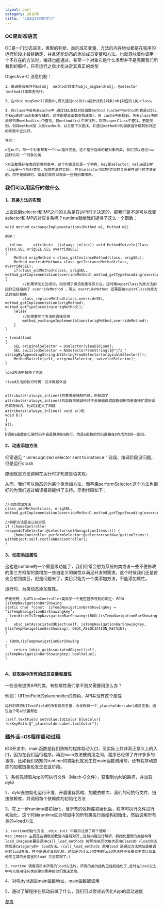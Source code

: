 ```yaml
---
layout: post
category: 2016年
title:  "iOS运行时的学习" 
---
```


### OC是动态语言

OC是一门动态语言，类型的判断、类的成员变量、方法的内存地址都是在程序的运行阶段才最终确定，并且还能动态的添加成员变量和方法。也就意味着你调用一个不存在的方法时，编译也能通过，甚至一个对象它是什么类型并不是表面我们所看到的那样，只有运行之后才能决定其真正的类型

Objective-C 消息机制：

```
1、编译器会先将代码[obj  method]转化为objc_msgSend(obj, @selector (method))函数去执行。

2、在objc_msgSend()函数中,首先通过obj的isa指针找到(对象)obj对应的(类)class。

3、在class中会先去cache中 通过SEL查找对应函数method（cache中method列表是以SEL为key通过hash表来存储的，这样能提高函数查找速度），若 cache中未找到。再去class中的消息列表methodList中查找，若methodlist中未找到，则取superClass中查找。若能找到，则将method加 入到cache中，以方便下次查找，并通过method中的函数指针跳转到对应的函数中去执行。

补充：

>在oc中，每一个对象都有一个isa指针变量，这个指针指向的是对象的类，我们可以通过isa指针访问一个对象的类

>方法都保存在类的消息列表中，这个列表其实是一个字典，key是selector，value是IMP（imp是一个指针类型，指向方法的实现），并且selector和IMP之间的关系是在运行时才决定的，而不是编译时。如此们就可以做出一些特别事情来。
```



### 我们可以用运行时做什么



#### 1、互换方法的实现

上面说到selector和IMP之间的关系是在运行时才决定的，那我们是不是可以改变selector和IMP的对应关系呢？runtime就给我们提供了这么一个函数：

```
void method_exchangeImplementations(Method m1, Method m2)

例子：

__inline__ __attribute__((always_inline)) void MethodSwizzle(Class class,SEL origSEL,SEL overrideSEL)
{
    Method origMethod = class_getInstanceMethod(class, origSEL);
    Method overrideMethod= class_getInstanceMethod(class, overrideSEL);
    if(class_addMethod(class, origSEL, method_getImplementation(overrideMethod),method_getTypeEncoding(overrideMethod))){
        //如果添加方法成功，则说明子类没用重写该方法，这时候superClass的原方法的指针已经指向了 overrideMethod ，所以 overrideMethod 还需要被superClass的原方法的指针替换
        class_replaceMethod(class,overrideSEL, method_getImplementation(origMethod), method_getTypeEncoding(origMethod));
    }else{
        //如果重写了方法则直接交换
        method_exchangeImplementations(origMethod,overrideMethod);
    }
}

+ (void)load
{
    SEL originalSelector = @selector(viewDidLoad);
    SEL swizzledSelector = NSSelectorFromString([@"jfz_" stringByAppendingString:NSStringFromSelector(originalSelector)]);
    MethodSwizzle(self, originalSelector, swizzledSelector);
}

load方法中替换了方法

+load方法的执行时机：见末尾题外话


attribute((always_inline))的意思是强制内联，所有加了attribute((always_inline))的函数再被调用时不会被编译成函数调用而是直接扩展到调用函数体内，比如我定义了函数 
attribute((always_inline)) void a()和 
void b() 
｛ 
a(); 
｝ 
b调用a函数的汇编代码不会是跳转到a执行，而是a函数的代码直接在b内成为b的一部分。
```



#### 2、动态添加方法

经常遇见 “ unrecognized selector sent to instance ” 错误，编译阶段没问题，但是运行crash

原因就是方法调用在运行时才知道是否实现。

从而，我们可以动态的为某个类添加方法，而苹果performSelector:这个方法也很好的为我们逃过编译报错提供了支持。示例代码如下：

```

//动态添加方法
class_addMethod(class, origSEL, method_getImplementation(overrideMethod),method_getTypeEncoding(overrideMethod))

//判断方法是否已经实现
if ([homeController respondsToSelector:@selector(setNavigationItems:)]) {
    [homeController performSelector:@selector(setNavigationItems:) withObject:self.rootTabBarController];
}
```



#### 3、动态添加属性

这也是runtime的一个重量级功能了，我们经常会想为系统的类或者一些不便修改的第三方框架的类增加一些自定义的属性以满足开发的需求。这个时候我们还是首先会想到类目，但是问题来了，类目只能为一个类添加方法，不能添加属性。

运行时，为类动态添加属性。

```
示例代码：为UIViewController类添加一个是否显示导航的属性: BOOL isTempNavigationBarShowing
static char *const  isTempNavigationBarShowingKey = "isTempNavigationBarShowingKey";
- (void)setIsTempNavigationBarShowing:(BOOL)isTempNavigationBarShowing
{
    objc_setAssociatedObject(self, isTempNavigationBarShowingKey, @(isTempNavigationBarShowing), OBJC_ASSOCIATION_RETAIN);
}

- (BOOL)isTempNavigationBarShowing
{
    return [objc_getAssociatedObject(self, isTempNavigationBarShowingKey) boolValue];
}


```



#### 4、获取类中所有的成员变量和属性

一些没有提供API的类，有些属性我们拿不到又需要用怎么办？

例如：UITextField的placeholder的颜色，API并没有这个属性

```
运行时获取UITextField的所有成员变量，会发现有一个_placeholderLabel成员变量，通过这个可以设置颜色

[self.textField setValue:[UIColor blueColor] forKeyPath:@"_placeholderLabel.textColor"];
```



### 题外话-iOS程序启动过程

iOS开发中，main函数是我们熟知的程序启动入口，但实际上并非真正意义上的入口，因为在我们运行程序，再到main方法被调用之间，程序已经做了许许多多的事情，比如我们熟知的runtime的初始化就发生在main函数调用前，还有程序动态库的加载链接也发生在这阶段。

1、系统先读取App的可执行文件（Mach-O文件），获取到dyld的路径，并加载dyld

2、dyld去初始化运行环境、开启缓存策略、加载依赖库、我们的可执行文件、链接依赖库，并调用每个依赖库的初始化方法

3、在上一步runtime被初始化，当所有的依赖库初始化后，程序可执行文件进行初始化，这个时候runtime回对项目中的所有类进行类结构初始化，然后调用所有类的+load方法

```
1、runtime初始化方法 _objc_init 中最后注册了两个通知：
map_images 主要是在镜像加载进内容后对其二进制内容进行解析，初始化里面的类结构等
load_images主要是调用call_load_methods 按照继承层次依次调用Class的 +load方法 然后是Category的+ load方法。(call_load_methods 调用load 是通过方法地址直接调用的load方法，并不是通过消息机制，这就是为什么分类中的load方法并不会覆盖主类以及其他同主类的分类里的load 方法实现了。)

2、runtime 调用项目中所有的load方法时，所有的类的结构已经初始化了,此时在load方法中可以使用任何类创建实例并给他们发送消息。
```

4、对吼dyld返回main函数地址，main函数被调用



5、通过了解程序在启动前做了什么，我们可以尝试去优化App的启动速度

[参考](https://www.jianshu.com/p/43db6b0aab8e)

